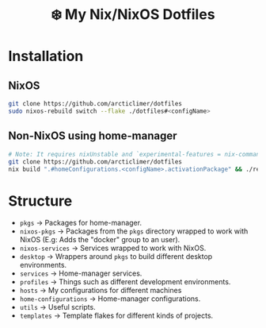 <h1 align="center">❄️ My Nix/NixOS Dotfiles</h1>

# Installation

## NixOS
```bash
git clone https://github.com/arcticlimer/dotfiles
sudo nixos-rebuild switch --flake ./dotfiles#<configName>
```
## Non-NixOS using home-manager
```bash
# Note: It requires nixUnstable and `experimental-features = nix-command flakes`
git clone https://github.com/arcticlimer/dotfiles
nix build ".#homeConfigurations.<configName>.activationPackage" && ./result/activate
```

# Structure
- `pkgs` -> Packages for home-manager.
- `nixos-pkgs` -> Packages from the `pkgs` directory wrapped to work with NixOS (E.g: Adds the "docker" group to an user).
- `nixos-services` -> Services wrapped to work with NixOS.
- `desktop` -> Wrappers around `pkgs` to build different desktop environments.
- `services` -> Home-manager services.
- `profiles` -> Things such as different development environments.
- `hosts` -> My configurations for different machines
- `home-configurations` -> Home-manager configurations.
- `utils` -> Useful scripts.
- `templates` -> Template flakes for different kinds of projects.
